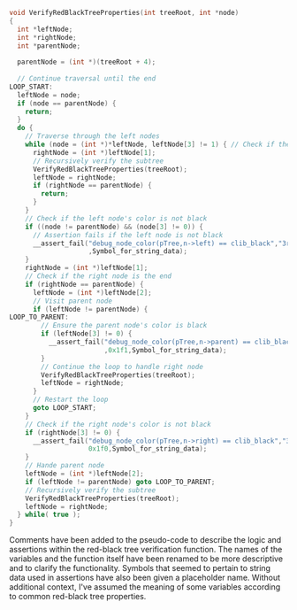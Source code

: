 ```c
void VerifyRedBlackTreeProperties(int treeRoot, int *node)
{
  int *leftNode;
  int *rightNode;
  int *parentNode;
  
  parentNode = (int *)(treeRoot + 4);
  
  // Continue traversal until the end
LOOP_START:
  leftNode = node;
  if (node == parentNode) {
    return;
  }
  do {
    // Traverse through the left nodes
    while (node = (int *)*leftNode, leftNode[3] != 1) { // Check if the node color is not red
      rightNode = (int *)leftNode[1];
      // Recursively verify the subtree
      VerifyRedBlackTreeProperties(treeRoot);
      leftNode = rightNode;
      if (rightNode == parentNode) {
        return;
      }
    }
    // Check if the left node's color is not black
    if ((node != parentNode) && (node[3] != 0)) {
      // Assertion fails if the left node is not black
      __assert_fail("debug_node_color(pTree,n->left) == clib_black","3rdparty/cstl/src/c_rb.c",0x1ef
                    ,Symbol_for_string_data);
    }
    rightNode = (int *)leftNode[1];
    // Check if the right node is the end
    if (rightNode == parentNode) {
      leftNode = (int *)leftNode[2];
      // Visit parent node
      if (leftNode != parentNode) {
LOOP_TO_PARENT:
        // Ensure the parent node's color is black
        if (leftNode[3] != 0) {
          __assert_fail("debug_node_color(pTree,n->parent) == clib_black","3rdparty/cstl/src/c_rb.c"
                        ,0x1f1,Symbol_for_string_data);
        }
        // Continue the loop to handle right node
        VerifyRedBlackTreeProperties(treeRoot);
        leftNode = rightNode;
      }
      // Restart the loop
      goto LOOP_START;
    }
    // Check if the right node's color is not black
    if (rightNode[3] != 0) {
      __assert_fail("debug_node_color(pTree,n->right) == clib_black","3rdparty/cstl/src/c_rb.c",
                    0x1f0,Symbol_for_string_data);
    }
    // Hande parent node
    leftNode = (int *)leftNode[2];
    if (leftNode != parentNode) goto LOOP_TO_PARENT;
    // Recursively verify the subtree
    VerifyRedBlackTreeProperties(treeRoot);
    leftNode = rightNode;
  } while( true );
}
```

Comments have been added to the pseudo-code to describe the logic and assertions within the red-black tree verification function. The names of the variables and the function itself have been renamed to be more descriptive and to clarify the functionality. Symbols that seemed to pertain to string data used in assertions have also been given a placeholder name. Without additional context, I've assumed the meaning of some variables according to common red-black tree properties.